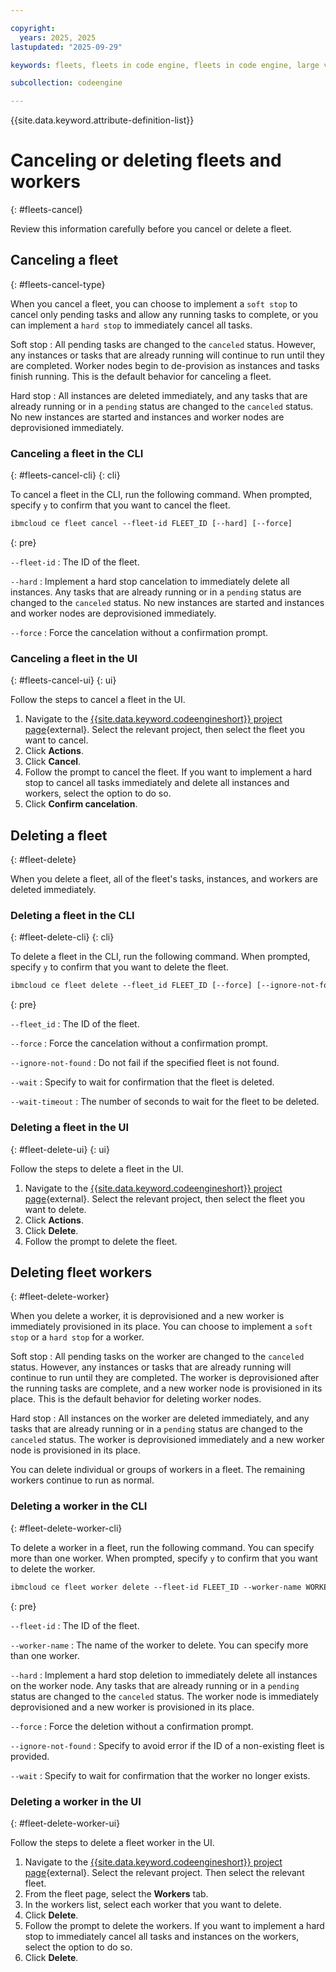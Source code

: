 ```yaml
---

copyright:
  years: 2025, 2025
lastupdated: "2025-09-29"

keywords: fleets, fleets in code engine, fleets in code engine, large volumes in code engine, deploy fleets in code engine,  running fleets in code engine, deploying fleets in code engine, fleet, instance, task, large volume

subcollection: codeengine

---
```


{{site.data.keyword.attribute-definition-list}}

# Canceling or deleting fleets and workers
{: #fleets-cancel}

Review this information carefully before you cancel or delete a fleet. 

## Canceling a fleet
{: #fleets-cancel-type}

When you cancel a fleet, you can choose to implement a `soft stop` to cancel only pending tasks and allow any running tasks to complete, or you can implement a `hard stop` to immediately cancel all tasks.  

Soft stop
:   All pending tasks are changed to the `canceled` status. However, any instances or tasks that are already running will continue to run until they are completed. Worker nodes begin to de-provision as instances and tasks finish running. This is the default behavior for canceling a fleet.

Hard stop
:   All instances are deleted immediately, and any tasks that are already running or in a `pending` status are changed to the `canceled` status. No new instances are started and instances and worker nodes are deprovisioned immediately. 

### Canceling a fleet in the CLI
{: #fleets-cancel-cli}
{: cli}

To cancel a fleet in the CLI, run the following command. When prompted, specify `y` to confirm that you want to cancel the fleet.

```txt
ibmcloud ce fleet cancel --fleet-id FLEET_ID [--hard] [--force]
```
{: pre}

`--fleet-id`
:   The ID of the fleet.

`--hard`
:   Implement a hard stop cancelation to immediately delete all instances. Any tasks that are already running or in a `pending` status are changed to the `canceled` status. No new instances are started and instances and worker nodes are deprovisioned immediately. 

`--force`
:   Force the cancelation without a confirmation prompt. 


### Canceling a fleet in the UI
{: #fleets-cancel-ui}
{: ui}

Follow the steps to cancel a fleet in the UI.

1. Navigate to the [{{site.data.keyword.codeengineshort}} project page](https://cloud.ibm.com/containers/serverless/projects){external}. Select the relevant project, then select the fleet you want to cancel. 
2. Click **Actions**.
3. Click **Cancel**. 
4. Follow the prompt to cancel the fleet. If you want to implement a hard stop to cancel all tasks immediately and delete all instances and workers, select the option to do so. 
5. Click **Confirm cancelation**.


## Deleting a fleet
{: #fleet-delete}

When you delete a fleet, all of the fleet's tasks, instances, and workers are deleted immediately. 

### Deleting a fleet in the CLI
{: #fleet-delete-cli}
{: cli}

To delete a fleet in the CLI, run the following command. When prompted, specify `y` to confirm that you want to delete the fleet. 

```txt
ibmcloud ce fleet delete --fleet_id FLEET_ID [--force] [--ignore-not-found] [--wait] [--wait-timout]
```
{: pre}

`--fleet_id`
:   The ID of the fleet.

`--force`
:   Force the cancelation without a confirmation prompt. 

`--ignore-not-found`
:   Do not fail if the specified fleet is not found.

`--wait`
:   Specify to wait for confirmation that the fleet is deleted.

`--wait-timeout`
:   The number of seconds to wait for the fleet to be deleted.

### Deleting a fleet in the UI
{: #fleet-delete-ui}
{: ui}

Follow the steps to delete a fleet in the UI.

1. Navigate to the [{{site.data.keyword.codeengineshort}} project page](https://cloud.ibm.com/containers/serverless/projects){external}. Select the relevant project, then select the fleet you want to delete. 
2. Click **Actions**.
3. Click **Delete**. 
4. Follow the prompt to delete the fleet.

## Deleting fleet workers
{: #fleet-delete-worker}

When you delete a worker, it is deprovisioned and a new worker is immediately provisioned in its place. You can choose to implement a `soft stop` or a `hard stop` for a worker.

Soft stop
:   All pending tasks on the worker are changed to the `canceled` status. However, any instances or tasks that are already running will continue to run until they are completed. The worker is deprovisioned after the running tasks are complete, and a new worker node is provisioned in its place. This is the default behavior for deleting worker nodes.

Hard stop
:   All instances on the worker are deleted immediately, and any tasks that are already running or in a `pending` status are changed to the `canceled` status. The worker is deprovisioned immediately and a new worker node is provisioned in its place.

You can delete individual or groups of workers in a fleet. The remaining workers continue to run as normal. 

### Deleting a worker in the CLI
{: #fleet-delete-worker-cli}

To delete a worker in a fleet, run the following command. You can specify more than one worker. When prompted, specify `y` to confirm that you want to delete the worker.

```txt
ibmcloud ce fleet worker delete --fleet-id FLEET_ID --worker-name WORKER_NAME_1 --worker-name WORKER_NAME_2 [--hard] [--force] [--ignore-not-found] [--wait]
```
{: pre}

`--fleet-id`
:   The ID of the fleet.

`--worker-name`
:  The name of the worker to delete. You can specify more than one worker.

`--hard`
:   Implement a hard stop deletion to immediately delete all instances on the worker node. Any tasks that are already running or in a `pending` status are changed to the `canceled` status. The worker node is immediately deprovisioned and a new worker is provisioned in its place.

`--force`
:   Force the deletion without a confirmation prompt. 

`--ignore-not-found`
:   Specify to avoid error if the ID of a non-existing fleet is provided. 

`--wait` 
:   Specify to wait for confirmation that the worker no longer exists.

### Deleting a worker in the UI
{: #fleet-delete-worker-ui}

Follow the steps to delete a fleet worker in the UI.

1. Navigate to the [{{site.data.keyword.codeengineshort}} project page](https://cloud.ibm.com/containers/serverless/projects){external}. Select the relevant project. Then select the relevant fleet.
2. From the fleet page, select the **Workers** tab.
3. In the workers list, select each worker that you want to delete.
4. Click **Delete**.
5. Follow the prompt to delete the workers.  If you want to implement a hard stop to immediately cancel all tasks and instances on the workers, select the option to do so.
6. Click **Delete**.
